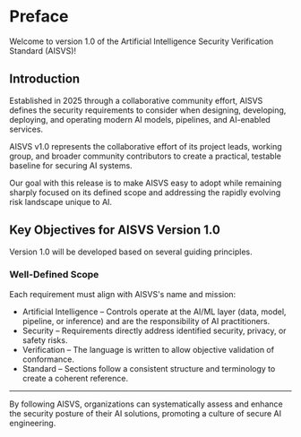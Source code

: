 # Preface

Welcome to version 1.0 of the Artificial Intelligence Security Verification Standard (AISVS)!

## Introduction

Established in 2025 through a collaborative community effort, AISVS defines the security requirements to consider when designing, developing, deploying, and operating modern AI models, pipelines, and AI-enabled services.

AISVS v1.0 represents the collaborative effort of its project leads, working group, and broader community contributors to create a practical, testable baseline for securing AI systems.

Our goal with this release is to make AISVS easy to adopt while remaining sharply focused on its defined scope and addressing the rapidly evolving risk landscape unique to AI.

## Key Objectives for AISVS Version 1.0

Version 1.0 will be developed based on several guiding principles.

### Well-Defined Scope

Each requirement must align with AISVS's name and mission:

* Artificial Intelligence – Controls operate at the AI/ML layer (data, model, pipeline, or inference) and are the responsibility of AI practitioners.
* Security – Requirements directly address identified security, privacy, or safety risks.
* Verification – The language is written to allow objective validation of conformance.
* Standard – Sections follow a consistent structure and terminology to create a coherent reference.
  ​
---

By following AISVS, organizations can systematically assess and enhance the security posture of their AI solutions, promoting a culture of secure AI engineering.

